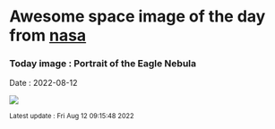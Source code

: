 
# Awesome space image of the day from [nasa](https://api.nasa.gov/)

### Today image : Portrait of the Eagle Nebula

Date : 2022-08-12


![](https://apod.nasa.gov/apod/image/2208/M16_final_1024.jpg)

<small>Latest update : Fri Aug 12 09:15:48 2022</small>


